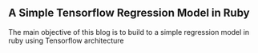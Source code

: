 ## A Simple Tensorflow Regression Model in Ruby

The main objective of this blog is to build to a simple regression model in ruby using Tensorflow architecture
